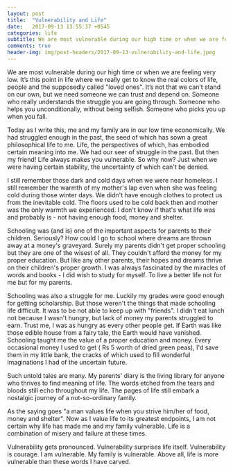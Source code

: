 ```yaml
---
layout: post
title:  "Vulnerability and Life"
date:   2017-09-13 13:55:37 +0545
categories: life
subtitle: We are most vulnerable during our high time or when we are feeling very low. 
comments: true
header-img: img/post-headers/2017-09-13-vulnerability-and-life.jpeg
---
```


We are most vulnerable during our high time or when we are feeling very low. It’s this point in life where we really get to know the real 
colors of life, people and the supposedly called "loved ones". It’s not that we can’t stand on our own, 
but we need someone we can trust and depend on. Someone who really understands the struggle you are going through. 
Someone who helps you unconditionally, without being selfish. Someone who picks you up when you fall.  

Today as I write this, me and my family are in our low time economically. We had struggled enough in the past, 
the seed of which has sown a great philosophical life to me. Life, the perspectives of which, has embodied certain meaning into me. 
We had our seer of struggle in the past. But then my friend! Life always makes you vulnerable. So why now? 
Just when we were having certain stability, the uncertainty of which can't be denied.  

I still remember those dark and cold days when we were near homeless. I still remember the warmth of my mother's lap 
even when she was feeling cold during those winter days. We didn't have enough clothes to protect us from the inevitable cold. 
The floors used to be cold back then and mother was the only warmth we experienced. I don't know if that's what life was 
and probably is - not having enough food, money and shelter.  

Schooling was (and is) one of the important aspects for parents to their children. Seriously? How could I go to school 
where dreams are thrown away at a money's graveyard. Surely my parents didn't get proper schooling but they are one of the wisest of all. 
They couldn't afford the money for my proper education. But like any other parents, their hopes and dreams thrive on their children's 
proper growth. I was always fascinated by the miracles of words and books - I did wish to study for myself. To live a better 
life not for me but for my parents.  

Schooling was also a struggle for me. Luckily my grades were good enough for getting scholarship. 
But those weren't the things that made schooling life difficult. 
It was to be not able to keep up with "friends". I didn't eat lunch not because I wasn't hungry, but lack of money my parents struggled to earn. 
Trust me, I was as hungry as every other people get. If Earth was like those edible house from a fairy tale, the Earth would have vanished. 
Schooling taught me the value of a proper education and money. Every occasional money I used to get ( Rs 5 worth of dried green peas), 
I'd save them in my little bank, the cracks of which used to fill wonderful imaginations I had of the uncertain future.  

Such untold tales are many. My parents' diary is the living library for anyone who thrives to find meaning of life. 
The words etched from the tears and bloods still echo throughout my life.
The pages of life still embark a nostalgic journey of a not-so-ordinary family.  

As the saying goes "a man values life when you strive him/her of food, money and shelter".
Now as I value life to its greatest endpoints, I am not certain why life has made me and my family vulnerable.
Life is a combination of misery and failure at these times.  

Vulnerability gets pronounced. Vulnerability surprises life itself.
Vulnerability is courage.
I am vulnerable.
My family is vulnerable.
Above all, life is more vulnerable than these words I have carved.

